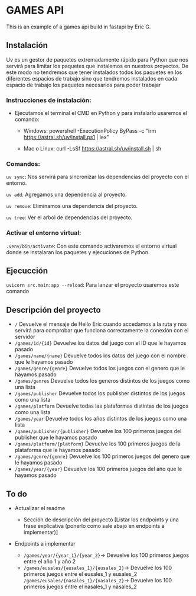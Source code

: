 # GAMES API
This is an example of a games api build in fastapi by Eric G.

## Instalación
 Uv es un gestor de paquetes extremadamente rápido para Python que nos servirá para limitar los paquetes que instalemos en nuestros proyectos. De este modo no tendremos que tener instalados todos los paquetes en los diferentes espacios de trabajo sino que tendremos instalados en cada espacio de trabajo los paquetes necesarios para poder trabajar

### Instrucciones de instalación: 
 - Ejecutamos el terminal el CMD en Python y para instalarlo usaremos el comando:

    - Windows: powershell -ExecutionPolicy ByPass -c "irm https://astral.sh/uv/install.ps1 | iex"
    
    - Mac o Linux: curl -LsSf https://astral.sh/uv/install.sh | sh

### Comandos:
`uv sync`: Nos servirá para sincronizar las dependencias del proyecto con el entorno.

`uv add`: Agregamos una dependencia al proyecto.

`uv remove`: Eliminamos una dependencia del proyecto.

`uv tree`: Ver el arbol de dependencias del proyecto.



### Activar el entorno virtual:
`.venv/bin/activate`: Con este comando activaremos el entorno virtual donde se instalaran los paquetes y ejecuciones de Python.


## Ejecucción

`uvicorn src.main:app --reload`: Para lanzar el proyecto usaremos este comando

## Descripción del proyecto
- `/` Devuelve el mensaje de Hello Eric cuando accedamos a la ruta y nos servirá para comprobar que funciona correctamente la conexión con el servidor
- `/games/id/{id}` Devuelve los datos del juego con el ID que le hayamos pasado
- `/games/name/{name}` Devuelve todos los datos del juego con el nombre que le hayamos pasado
- `/games/genre/{genre}` Devuelve todos los juegos con el genero que le hayamos pasado
- `/games/genres` Devuelve todos los generos distintos de los juegos como una lista
- `/games/publisher` Devuelve todos los publisher distintos de los juegos como una lista
- `/games/platform` Devuelve todas las plataformas distintas de los juegos como una lista
- `/games/year` Devuelve todos los años distintos de los juegos como una lista
- `/games/publisher/{publisher}` Devuelve los 100 primeros juegos del publisher que le hayamos pasado
- `/games/platform/{platform}` Devuelve los 100 primeros juegos de la plataforma que le hayamos pasado
- `/games/genre/{genre}` Devuelve los 100 primeros juegos del genero que le hayamos pasado
- `/games/year/{year}` Devuelve los 100 primeros juegos del año que le hayamos pasado

## To do
- Actualizar el readme
    - Sección de descripción del proyecto [Listar los endpoints y una frase explicativa (ponerlo como sale abajo en endpoints a implementar)] 

- Endpoints a implementar
    - `/games/year/{year_1}/{year_2}`-> Devuelve los 100 primeros juegos entre el año 1 y año 2
    - `/games/eusales/{eusales_1}/{eusales_2}`-> Devuelve los 100 primeros juegos entre el eusales_1 y eusales_2
    `/games/eusales/{nasales_1}/{nasales_2}`-> Devuelve los 100 primeros juegos entre el nasales_1 y nasales_2
